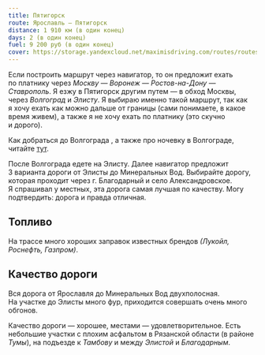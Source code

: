 ```yaml
---
title: Пятигорск
route: Ярославль — Пятигорск
distance: 1 910 км (в один конец)
days: 2 (в один конец)
fuel: 9 200 руб (в один конец)
cover: https://storage.yandexcloud.net/maximisdriving.com/routes/routes_pyatigorsk.png
---
```


Если построить маршрут через навигатор, то&nbsp;он&nbsp;предложит ехать по&nbsp;платнику через _Москву&nbsp;&mdash; Воронеж&nbsp;&mdash; Ростов-на-Дону&nbsp;&mdash; Ставрополь_. Я&nbsp;езжу в&nbsp;Пятигорск другим путем&nbsp;&mdash; в&nbsp;обход Москвы, через _Волгоград_ и&nbsp;_Элисту_. Я&nbsp;выбираю именно такой маршрут, так как я&nbsp;хочу ехать как можно дальше от&nbsp;границы (сами понимаете, в&nbsp;какое время живем), а&nbsp;также я&nbsp;не&nbsp;хочу ехать по&nbsp;платнику (это скучно и&nbsp;дорого).

Как добраться до&nbsp;Волгограда&nbsp;, а&nbsp;также про ночевку в&nbsp;Волгограде, читайте [тут](/routes/chechnya-dagestan/).

После Волгограда едете на&nbsp;Элисту. Далее навигатор предложит 3&nbsp;варианта дороги от&nbsp;Элисты до&nbsp;Минеральных Вод. Выбирайте дорогу, которая проходит через г. Благодарный и&nbsp;село Александровское. Я&nbsp;спрашивал у&nbsp;местных, эта дорога самая лучшая по&nbsp;качеству. Могу подтвердить: дорога и&nbsp;правда отличная.

## Топливо

На&nbsp;трассе много хороших заправок известных брендов _(Лукойл, Роснефть, Газпром)_.

## Качество дороги

Вся дорога от&nbsp;Ярославля до&nbsp;Минеральных Вод двухполосная. На&nbsp;участке до&nbsp;Элисты много фур, приходится совершать очень много обгонов.

Качество дороги&nbsp;&mdash; хорошее, местами&nbsp;&mdash; удовлетворительное. Есть небольшие участки с&nbsp;плохим асфальтом в&nbsp;Рязанской области (в&nbsp;районе _Тумы_), на&nbsp;подъезде к&nbsp;_Тамбову_ и&nbsp;между _Элистой_ и&nbsp;_Благодарным_.
